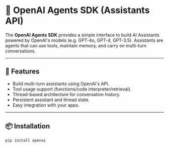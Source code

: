 # 🤖 OpenAI Agents SDK (Assistants API)

The **OpenAI Agents SDK** provides a simple interface to build AI Assistants powered by OpenAI's models (e.g. GPT-4o, GPT-4, GPT-3.5). Assistants are agents that can use tools, maintain memory, and carry on multi-turn conversations.

---

## 🚀 Features

- Build multi-turn assistants using OpenAI's API.
- Tool usage support (functions/code interpreter/retrieval).
- Thread-based architecture for conversation history.
- Persistent assistant and thread state.
- Easy integration with your apps.

---

## 📦 Installation

```bash
pip install openai
